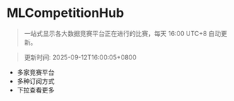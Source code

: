 # MLCompetitionHub

> 一站式显示各大数据竞赛平台正在进行的比赛，每天 16:00 UTC+8 自动更新。
  
> 更新时间: 2025-09-12T16:00:05+0800 

* 多家竞赛平台
* 多种订阅方式
* 下拉查看更多